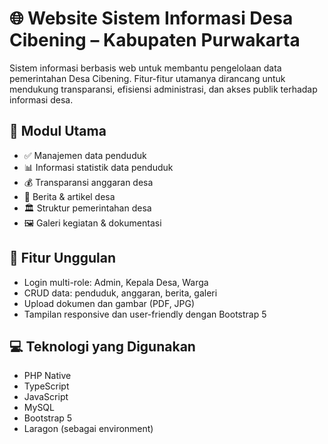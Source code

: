 # 🌐 Website Sistem Informasi Desa Cibening – Kabupaten Purwakarta

Sistem informasi berbasis web untuk membantu pengelolaan data pemerintahan Desa Cibening. Fitur-fitur utamanya dirancang untuk mendukung transparansi, efisiensi administrasi, dan akses publik terhadap informasi desa.

## 📌 Modul Utama
- ✅ Manajemen data penduduk
- 📊 Informasi statistik data penduduk
- 💰 Transparansi anggaran desa
- 📰 Berita & artikel desa
- 🏛️ Struktur pemerintahan desa
- 🖼️ Galeri kegiatan & dokumentasi

## 🔧 Fitur Unggulan
- Login multi-role: Admin, Kepala Desa, Warga
- CRUD data: penduduk, anggaran, berita, galeri
- Upload dokumen dan gambar (PDF, JPG)
- Tampilan responsive dan user-friendly dengan Bootstrap 5

## 💻 Teknologi yang Digunakan
- PHP Native
- TypeScript
- JavaScript
- MySQL
- Bootstrap 5
- Laragon (sebagai environment)

